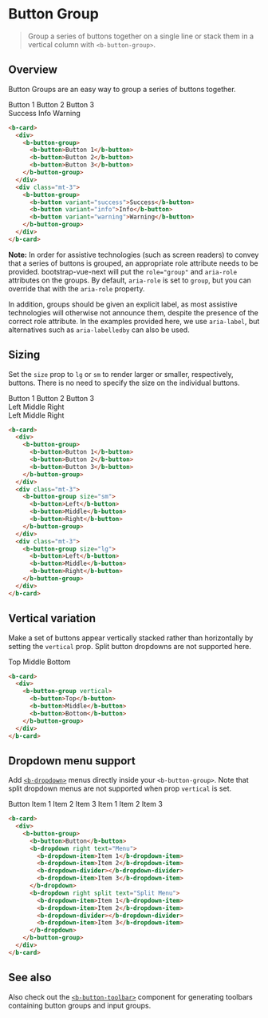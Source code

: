 # Button Group

> Group a series of buttons together on a single line or stack them in a vertical column with `<b-button-group>`.

## Overview

Button Groups are an easy way to group a series of buttons together.

<ClientOnly>
  <b-card>
    <div>
      <b-button-group aria-label="Basic example">
        <b-button>Button 1</b-button>
        <b-button>Button 2</b-button>
        <b-button>Button 3</b-button>
      </b-button-group>
    </div>
    <div class="mt-3">
      <b-button-group>
        <b-button variant="success">Success</b-button>
        <b-button variant="info">Info</b-button>
        <b-button variant="warning">Warning</b-button>
      </b-button-group>
    </div>
  </b-card>
</ClientOnly>

```html
<b-card>
  <div>
    <b-button-group>
      <b-button>Button 1</b-button>
      <b-button>Button 2</b-button>
      <b-button>Button 3</b-button>
    </b-button-group>
  </div>
  <div class="mt-3">
    <b-button-group>
      <b-button variant="success">Success</b-button>
      <b-button variant="info">Info</b-button>
      <b-button variant="warning">Warning</b-button>
    </b-button-group>
  </div>
</b-card>
```

**Note:**
In order for assistive technologies (such as screen readers) to convey that a series of buttons is grouped, an appropriate role attribute needs to be provided. bootstrap-vue-next will put the `role="group"` and `aria-role` attributes on the groups. By default, `aria-role` is set to `group`, but you can override that with the `aria-role` property.

In addition, groups should be given an explicit label, as most assistive technologies will otherwise not announce them, despite the presence of the correct role attribute. In the examples provided here, we use `aria-label`, but alternatives such as `aria-labelledby` can also be used.

## Sizing

Set the `size` prop to `lg` or `sm` to render larger or smaller, respectively, buttons. There is no
need to specify the size on the individual buttons.

<ClientOnly>
  <b-card>
    <div>
      <b-button-group>
        <b-button>Button 1</b-button>
        <b-button>Button 2</b-button>
        <b-button>Button 3</b-button>
      </b-button-group>
    </div>
    <div class="mt-3">
      <b-button-group size="sm">
        <b-button>Left</b-button>
        <b-button>Middle</b-button>
        <b-button>Right</b-button>
      </b-button-group>
    </div>
    <div class="mt-3">
      <b-button-group size="lg">
        <b-button>Left</b-button>
        <b-button>Middle</b-button>
        <b-button>Right</b-button>
      </b-button-group>
    </div>
  </b-card>
</ClientOnly>

```html
<b-card>
  <div>
    <b-button-group>
      <b-button>Button 1</b-button>
      <b-button>Button 2</b-button>
      <b-button>Button 3</b-button>
    </b-button-group>
  </div>
  <div class="mt-3">
    <b-button-group size="sm">
      <b-button>Left</b-button>
      <b-button>Middle</b-button>
      <b-button>Right</b-button>
    </b-button-group>
  </div>
  <div class="mt-3">
    <b-button-group size="lg">
      <b-button>Left</b-button>
      <b-button>Middle</b-button>
      <b-button>Right</b-button>
    </b-button-group>
  </div>
</b-card>
```

## Vertical variation

Make a set of buttons appear vertically stacked rather than horizontally by setting the `vertical`
prop. Split button dropdowns are not supported here.

<ClientOnly>
  <b-card>
    <div>
      <b-button-group vertical>
        <b-button>Top</b-button>
        <b-button>Middle</b-button>
        <b-button>Bottom</b-button>
      </b-button-group>
    </div>
  </b-card>
</ClientOnly>

```html
<b-card>
  <div>
    <b-button-group vertical>
      <b-button>Top</b-button>
      <b-button>Middle</b-button>
      <b-button>Bottom</b-button>
    </b-button-group>
  </div>
</b-card>
```

## Dropdown menu support

Add [`<b-dropdown>`](/docs/components/dropdown) menus directly inside your `<b-button-group>`. Note
that split dropdown menus are not supported when prop `vertical` is set.

<ClientOnly>
  <b-card>
    <div>
      <b-button-group>
        <b-button>Button</b-button>
        <b-dropdown right text="Menu">
        <b-dropdown-item>Item 1</b-dropdown-item>
        <b-dropdown-item>Item 2</b-dropdown-item>
        <b-dropdown-divider></b-dropdown-divider>
        <b-dropdown-item>Item 3</b-dropdown-item>
        </b-dropdown>
        <b-dropdown right split text="Split Menu">
        <b-dropdown-item>Item 1</b-dropdown-item>
        <b-dropdown-item>Item 2</b-dropdown-item>
        <b-dropdown-divider></b-dropdown-divider>
        <b-dropdown-item>Item 3</b-dropdown-item>
        </b-dropdown>
      </b-button-group>
    </div>
  </b-card>
</ClientOnly>

```html
<b-card>
  <div>
    <b-button-group>
      <b-button>Button</b-button>
      <b-dropdown right text="Menu">
        <b-dropdown-item>Item 1</b-dropdown-item>
        <b-dropdown-item>Item 2</b-dropdown-item>
        <b-dropdown-divider></b-dropdown-divider>
        <b-dropdown-item>Item 3</b-dropdown-item>
      </b-dropdown>
      <b-dropdown right split text="Split Menu">
        <b-dropdown-item>Item 1</b-dropdown-item>
        <b-dropdown-item>Item 2</b-dropdown-item>
        <b-dropdown-divider></b-dropdown-divider>
        <b-dropdown-item>Item 3</b-dropdown-item>
      </b-dropdown>
    </b-button-group>
  </div>
</b-card>
```

## See also

Also check out the [`<b-button-toolbar>`](/docs/components/button-toolbar) component for generating
toolbars containing button groups and input groups.

<ClientOnly>
  <ComponentReference></ComponentReference>
</ClientOnly>
